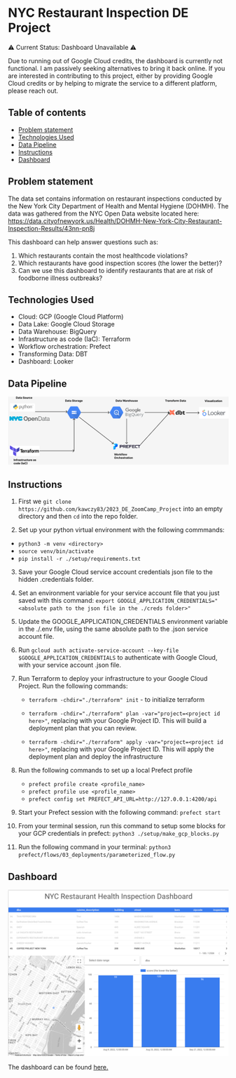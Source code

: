 # NYC Restaurant Inspection DE Project

⚠️ Current Status: Dashboard Unavailable ⚠️

Due to running out of Google Cloud credits, the dashboard is currently not functional. I am passively seeking alternatives to bring it back online. If you are interested in contributing to this project, either by providing Google Cloud credits or by helping to migrate the service to a different platform, please reach out.

## Table of contents

- [Problem statement](#problem-statement)
- [Technologies Used](#technologies-used)
- [Data Pipeline](#data-pipeline)
- [Instructions](#instructions)
- [Dashboard](#dashboard)

## Problem statement

The data set contains information on restaurant inspections conducted by the New York City Department of Health and Mental Hygiene (DOHMH).
The data was gathered from the NYC Open Data website located here: <https://data.cityofnewyork.us/Health/DOHMH-New-York-City-Restaurant-Inspection-Results/43nn-pn8j>

This dashboard can help answer questions such as:

1. Which restaurants contain the most healthcode violations?
2. Which restaurants have good inspection scores (the lower the better)?
3. Can we use this dashboard to identify restaurants that are at risk of foodborne illness outbreaks?

## Technologies Used

- Cloud: GCP (Google Cloud Platform)
- Data Lake: Google Cloud Storage
- Data Warehouse: BigQuery
- Infrastructure as code (IaC): Terraform
- Workflow orchestration: Prefect
- Transforming Data: DBT
- Dashboard: Looker

## Data Pipeline

![data pipeline diagram](img/NYC%20Health%20Inspection%20Data%20Pipeline.png)

## Instructions

1. First  we `git clone https://github.com/kawczy83/2023_DE_ZoomCamp_Project` into an empty directory and then `cd` into the repo folder.

2. Set up your python virtual environment with the following commmands:
- `python3 -m venv <directory>`
- `source venv/bin/activate`
- `pip install -r ./setup/requirements.txt`

3. Save your Google Cloud service account credentials json file to the hidden .credentials folder.

4. Set an environment variable for your service account file that you just saved with this command: `export GOOGLE_APPLICATION_CREDENTIALS="<absolute path to the json file in the ./creds folder>"`

5. Update the GOOGLE_APPLICATION_CREDENTIALS environment variable in the ./.env file, using the same absolute path to the .json service account file.

6. Run `gcloud auth activate-service-account --key-file $GOOGLE_APPLICATION_CREDENTIALS` to authenticate with Google Cloud, with your service account .json file.

7. Run Terraform to deploy your infrastructure to your Google Cloud Project. Run the following commands:

    - `terraform -chdir="./terraform" init` - to initialize terraform

    - `terraform -chdir="./terraform" plan -var="project=<project id here>"`, replacing with your Google Project ID. This will build a deployment plan that you can review.

    - `terraform -chdir="./terraform" apply -var="project=<project id here>"`, replacing with your Google Project ID. This will apply the deployment plan and deploy the infrastructure

8. Run the following commands to set up a local Prefect profile

   - `prefect profile create <profile_name>`
   - `prefect profile use <profile_name>`
   - `prefect config set PREFECT_API_URL=http://127.0.0.1:4200/api`

9. Start your Prefect session with the following command: `prefect start`

10. From your terminal session, run this command to setup some blocks for your GCP credentials in prefect:
`python3 ./setup/make_gcp_blocks.py`

11. Run the following command in your terminal: `python3 prefect/flows/03_deployments/parameterized_flow.py`

## Dashboard

![dashboard](img/dashboard1.png)

The dashboard can be found [here.](https://lookerstudio.google.com/reporting/92c19ee9-74a6-4af9-897d-10e6d8847aa6)
